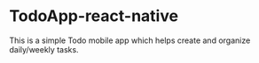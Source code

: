 # TodoApp-react-native
This is a simple Todo mobile app which helps create and organize daily/weekly tasks. 
